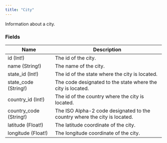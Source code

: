 ```yaml
---
title: "City"
---
```


Information about a city.

### Fields

| Name | Description |
|---|---|
| id (Int!) | The id of the city. |
| name (String!) | The name of the city. |
| state_id (Int!) | The id of the state where the city is located. |
| state_code (String!) | The code designated to the state where the city is located. |
| country_id (Int!) | The id of the country where the city is located. |
| country_code (String!) | The ISO Alpha-2 code designated to the country where the city is located. |
| latitude (Float!) | The latitude coordinate of the city. |
| longitude (Float!) | The longitude coordinate of the city. |
